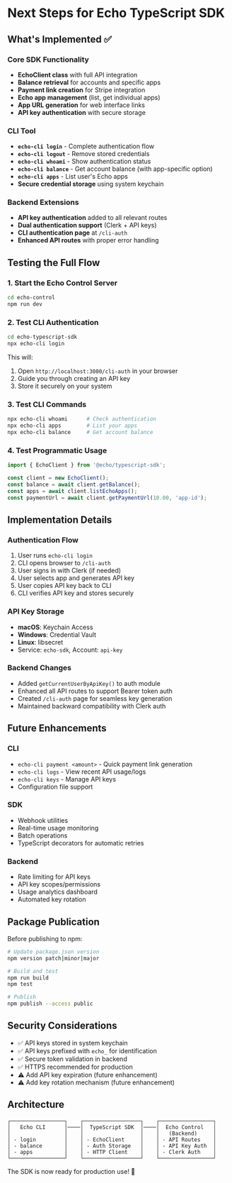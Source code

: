 # Next Steps for Echo TypeScript SDK

## What's Implemented ✅

### Core SDK Functionality
- **EchoClient class** with full API integration
- **Balance retrieval** for accounts and specific apps
- **Payment link creation** for Stripe integration
- **Echo app management** (list, get individual apps)
- **App URL generation** for web interface links
- **API key authentication** with secure storage

### CLI Tool
- **`echo-cli login`** - Complete authentication flow
- **`echo-cli logout`** - Remove stored credentials
- **`echo-cli whoami`** - Show authentication status
- **`echo-cli balance`** - Get account balance (with app-specific option)
- **`echo-cli apps`** - List user's Echo apps
- **Secure credential storage** using system keychain

### Backend Extensions
- **API key authentication** added to all relevant routes
- **Dual authentication support** (Clerk + API keys)
- **CLI authentication page** at `/cli-auth`
- **Enhanced API routes** with proper error handling

## Testing the Full Flow

### 1. Start the Echo Control Server
```bash
cd echo-control
npm run dev
```

### 2. Test CLI Authentication
```bash
cd echo-typescript-sdk
npx echo-cli login
```

This will:
1. Open `http://localhost:3000/cli-auth` in your browser
2. Guide you through creating an API key
3. Store it securely on your system

### 3. Test CLI Commands
```bash
npx echo-cli whoami      # Check authentication
npx echo-cli apps        # List your apps
npx echo-cli balance     # Get account balance
```

### 4. Test Programmatic Usage
```typescript
import { EchoClient } from '@echo/typescript-sdk';

const client = new EchoClient();
const balance = await client.getBalance();
const apps = await client.listEchoApps();
const paymentUrl = await client.getPaymentUrl(10.00, 'app-id');
```

## Implementation Details

### Authentication Flow
1. User runs `echo-cli login`
2. CLI opens browser to `/cli-auth`
3. User signs in with Clerk (if needed)
4. User selects app and generates API key
5. User copies API key back to CLI
6. CLI verifies API key and stores securely

### API Key Storage
- **macOS**: Keychain Access
- **Windows**: Credential Vault  
- **Linux**: libsecret
- Service: `echo-sdk`, Account: `api-key`

### Backend Changes
- Added `getCurrentUserByApiKey()` to auth module
- Enhanced all API routes to support Bearer token auth
- Created `/cli-auth` page for seamless key generation
- Maintained backward compatibility with Clerk auth

## Future Enhancements

### CLI
- `echo-cli payment <amount>` - Quick payment link generation
- `echo-cli logs` - View recent API usage/logs
- `echo-cli keys` - Manage API keys
- Configuration file support

### SDK
- Webhook utilities
- Real-time usage monitoring
- Batch operations
- TypeScript decorators for automatic retries

### Backend
- Rate limiting for API keys
- API key scopes/permissions
- Usage analytics dashboard
- Automated key rotation

## Package Publication

Before publishing to npm:

```bash
# Update package.json version
npm version patch|minor|major

# Build and test
npm run build
npm test

# Publish
npm publish --access public
```

## Security Considerations

- ✅ API keys stored in system keychain
- ✅ API keys prefixed with `echo_` for identification
- ✅ Secure token validation in backend
- ✅ HTTPS recommended for production
- ⚠️ Add API key expiration (future enhancement)
- ⚠️ Add key rotation mechanism (future enhancement)

## Architecture

```
┌─────────────────┐    ┌──────────────────┐    ┌─────────────────┐
│   Echo CLI      │────│  TypeScript SDK  │────│  Echo Control   │
│                 │    │                  │    │   (Backend)     │
│ - login         │    │ - EchoClient     │    │ - API Routes    │
│ - balance       │    │ - Auth Storage   │    │ - API Key Auth  │
│ - apps          │    │ - HTTP Client    │    │ - Clerk Auth    │
└─────────────────┘    └──────────────────┘    └─────────────────┘
```

The SDK is now ready for production use! 🎉 